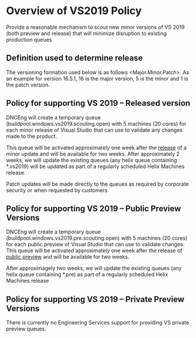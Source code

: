 # Overview of VS2019 Policy 
Provide a reasonable mechanism to scout new minor versions of VS 2019 (both preview and release) that will minimize disruption to existing production queues

## Definition used to determine release 
The versioning formation used below is as follows <Major.Minor.Patch>. As an example for version 16.5.1, 16 is the major version, 5 is the minor and 1 is the patch version. 

## Policy for supporting VS 2019 – Released version
DNCEng will create a temporary queue (buildpool.windows.vs2019.scouting.open) with 5 machines (20 cores) for each minor release of Visual Studio that can use to validate any changes made to the product. 

This queue will be activated approximately one week after the [release](https://docs.microsoft.com/en-us/visualstudio/releases/2019/release-notes) of a minor update and will be available for two weeks. After approximately 2 weeks, we will update the existing queues (any helix queue containing *.vs2019) will be updated as part of a regularly scheduled Helix Machines release.

Patch updates will be made directly to the queues as required by corporate security or when requested by customers

## Policy for supporting VS 2019 – Public Preview Versions
DNCEng will create a temporary queue (buildpool.windows.vs2019.pre.scouting.open) with 5 machines (20 cores) for each public preview of Visual Studio that can use to validate changes. This queue will be activated approximately one week after the release of [public preview](https://docs.microsoft.com/en-us/visualstudio/releases/2019/release-notes-preview) and will be available for two weeks. 

After approximagely two weeks, we will update the existing queues (any helix queue containing *.pre) as part of a regularly scheduled Helix Machines release

## Policy for supporting VS 2019 – Private Preview Versions
There is currently no Engineering Services support for providing VS private preview queues.
